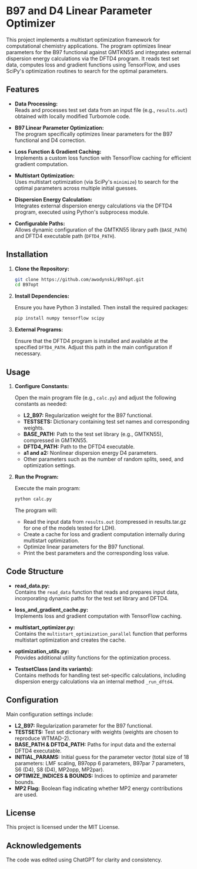 # B97 and D4 Linear Parameter Optimizer

This project implements a multistart optimization framework for computational chemistry applications. The program optimizes linear parameters for the B97 functional against GMTKN55 and integrates external dispersion energy calculations via the DFTD4 program. It reads test set data, computes loss and gradient functions using TensorFlow, and uses SciPy's optimization routines to search for the optimal parameters.

## Features

- **Data Processing:**  
  Reads and processes test set data from an input file (e.g., `results.out`) obtained with locally modified Turbomole code.

- **B97 Linear Parameter Optimization:**  
  The program specifically optimizes linear parameters for the B97 functional and D4 correction.

- **Loss Function & Gradient Caching:**  
  Implements a custom loss function with TensorFlow caching for efficient gradient computation.

- **Multistart Optimization:**  
  Uses multistart optimization (via SciPy's `minimize`) to search for the optimal parameters across multiple initial guesses.

- **Dispersion Energy Calculation:**  
  Integrates external dispersion energy calculations via the DFTD4 program, executed using Python's subprocess module.

- **Configurable Paths:**  
  Allows dynamic configuration of the GMTKN55 library path (`BASE_PATH`) and DFTD4 executable path (`DFTD4_PATH`).

## Installation

1. **Clone the Repository:**

   ```bash
   git clone https://github.com/awodynski/B97opt.git
   cd B97opt
   ```

2. **Install Dependencies:**

   Ensure you have Python 3 installed. Then install the required packages:

   ```bash
   pip install numpy tensorflow scipy
   ```

3. **External Programs:**

   Ensure that the DFTD4 program is installed and available at the specified `DFTD4_PATH`. Adjust this path in the main configuration if necessary.

## Usage

1. **Configure Constants:**

   Open the main program file (e.g., `calc.py`) and adjust the following constants as needed:
   
   - **L2_B97:** Regularization weight for the B97 functional.
   - **TESTSETS:** Dictionary containing test set names and corresponding weights.
   - **BASE_PATH:** Path to the test set library (e.g., GMTKN55), compressed in GMTKN55. 
   - **DFTD4_PATH:** Path to the DFTD4 executable.
   - **a1 and a2:** Nonlinear dispersion energy D4 parameters.
   - Other parameters such as the number of random splits, seed, and optimization settings.

2. **Run the Program:**

   Execute the main program:

   ```bash
   python calc.py
   ```

   The program will:
   - Read the input data from `results.out` (compressed in results.tar.gz for one of the models tested for LDH).
   - Create a cache for loss and gradient computation internally during multistart optimization.
   - Optimize linear parameters for the B97 functional.
   - Print the best parameters and the corresponding loss value.

## Code Structure

- **read_data.py:**  
  Contains the `read_data` function that reads and prepares input data, incorporating dynamic paths for the test set library and DFTD4.

- **loss_and_gradient_cache.py:**  
  Implements loss and gradient computation with TensorFlow caching.

- **multistart_optimizer.py:**  
  Contains the `multistart_optimization_parallel` function that performs multistart optimization and creates the cache.

- **optimization_utils.py:**  
  Provides additional utility functions for the optimization process.

- **TestsetClass (and its variants):**  
  Contains methods for handling test set-specific calculations, including dispersion energy calculations via an internal method `_run_dftd4`.

## Configuration

Main configuration settings include:
- **L2_B97:** Regularization parameter for the B97 functional.
- **TESTSETS:** Test set dictionary with weights (weights are chosen to reproduce WTMAD-2).
- **BASE_PATH & DFTD4_PATH:** Paths for input data and the external DFTD4 executable.
- **INITIAL_PARAMS:** Initial guess for the parameter vector (total size of 18 parameters: LMF scaling, B97opp 6 parameters, B97par 7 parameters, S6 (D4), S8 (D4), MP2opp, MP2par).
- **OPTIMIZE_INDICES & BOUNDS:** Indices to optimize and parameter bounds.
- **MP2 Flag:** Boolean flag indicating whether MP2 energy contributions are used.

## License

This project is licensed under the MIT License.

## Acknowledgements

The code was edited using ChatGPT for clarity and consistency.


